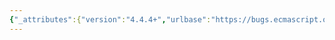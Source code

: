 ```yaml
---
{"_attributes":{"version":"4.4.4+","urlbase":"https://bugs.ecmascript.org/","maintainer":"dherman@mozilla.com"},"bug":{"bug_id":1496,"creation_ts":"2013-05-16 13:51:00 -0700","short_desc":"8.1.7.2: \"non-construtor\"","delta_ts":"2013-07-15 17:03:20 -0700","product":"Draft for 6th Edition","component":"editorial issue","version":"Rev 15: May 14, 2013 Draft","rep_platform":"All","op_sys":"All","bug_status":"RESOLVED","resolution":"FIXED","priority":"Normal","bug_severity":"minor","everconfirmed":true,"reporter":{"uid":"jmdyck","name":"Michael Dyck"},"assigned_to":{"uid":"allen","name":"Allen Wirfs-Brock"},"long_desc":[{"commentid":4037,"comment_count":0,"who":{"uid":"jmdyck","name":"Michael Dyck"},"bug_when":"2013-05-16 13:51:59 -0700","thetext":"In 8.1.7.2 \"Object Internal Methods and Internal Data Properties\",\nin Table 9,\nin the row for [[Construct]],\nthe description includes:\n    A Function object is not necessarily a constructor and such non-construtor\n    Function object do not have a [[Construct]] internal method.\n\nChange \"non-construtor\" to \"non-constructor\".\n\nChange \"object do not\" to \"objects do not\"."},{"commentid":4220,"comment_count":1,"who":{"uid":"allen","name":"Allen Wirfs-Brock"},"bug_when":"2013-06-17 16:40:09 -0700","thetext":"fixed in rev 16 editor's draft"},{"commentid":4399,"comment_count":2,"who":{"uid":"allen","name":"Allen Wirfs-Brock"},"bug_when":"2013-07-15 17:03:20 -0700","thetext":"fixed in rev16 draft.  July 15, 2013"}]}}
---
```

